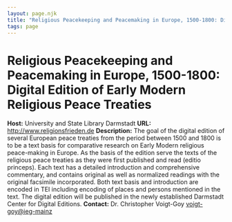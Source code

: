 ```yaml
---
layout: page.njk
title: "Religious Peacekeeping and Peacemaking in Europe, 1500-1800: Digital Edition of Early Modern Religious Peace Treaties"
tags: page
---
```

# Religious Peacekeeping and Peacemaking in Europe, 1500-1800: Digital Edition of Early Modern Religious Peace Treaties



**Host:** University and State Library Darmstadt
**URL:** <http://www.religionsfrieden.de>
**Description:**
The goal of the digital edition of several European peace treaties from the period
 between 1500 and 1800 is to be a text basis for comparative research on Early Modern
 religious peace-making in Europe. As the basis of the edition serve the texts of the
 religious peace treaties as they were first published and read (editio princeps).
 Each text has a detailed introduction and comprehensive commentary, and contains original
 as well as normalized readings with the original facsimile incorporated. Both text
 basis and introduction are encoded in TEI including encoding of places and persons
 mentioned in the text. The digital edition will be published in the newly established
 Darmstadt Center for Digital Editions.
**Contact:**
Dr. Christopher Voigt-Goy [voigt-goy@ieg-mainz](mailto:voigt-goy@ieg-mainz)

